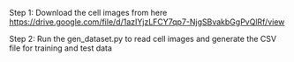 Step 1: Download the cell images from here
https://drive.google.com/file/d/1azIYjzLFCY7qp7-NjgSBvakbGgPvQlRf/view

Step 2: Run the gen_dataset.py to read cell images and generate the CSV file for training and test data

